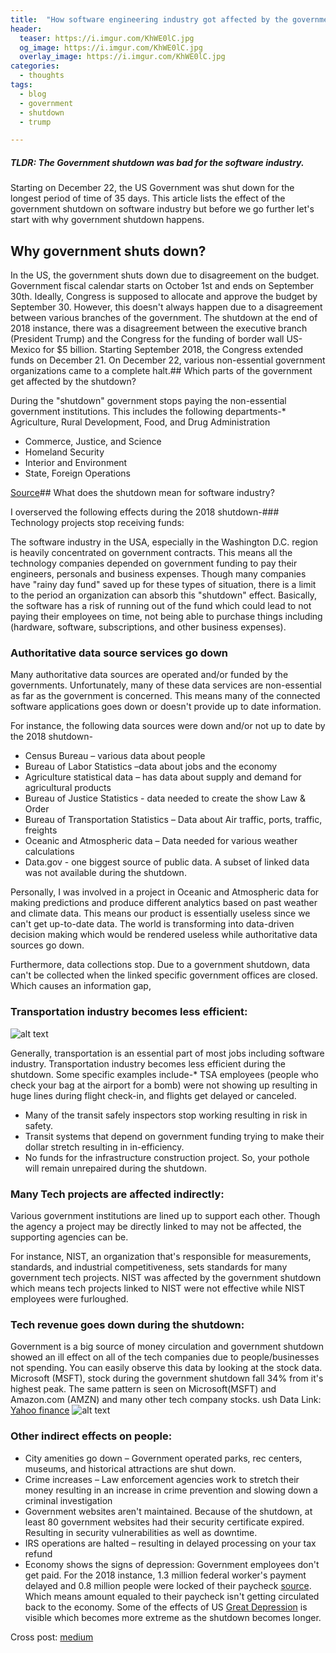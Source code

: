 ```yaml
---
title:  "How software engineering industry got affected by the government shutdown?"
header:
  teaser: https://i.imgur.com/KhWE0lC.jpg
  og_image: https://i.imgur.com/KhWE0lC.jpg
  overlay_image: https://i.imgur.com/KhWE0lC.jpg
categories:
  - thoughts
tags:
  - blog
  - government
  - shutdown
  - trump

---
```


##### *TLDR: The Government shutdown was bad for the software industry.*

Starting on December 22, the US Government was shut down for the longest period of time of 35 days. This article lists the effect of the government shutdown on software industry but before we go further let's start with why government shutdown happens.

## Why government shuts down?

In the US, the government shuts down due to disagreement on the budget. Government fiscal calendar starts on October 1st and ends on September 30th. Ideally, Congress is supposed to allocate and approve the budget by September 30. However, this doesn't always happen due to a disagreement between various branches of the government. The shutdown at the end of 2018 instance, there was a disagreement between the executive branch (President Trump) and the Congress for the funding of border wall US-Mexico for $5 billion. Starting September 2018, the Congress extended funds on December 21. On December 22, various non-essential government organizations came to a complete halt.## Which parts of the government get affected by the shutdown?

During the "shutdown" government stops paying the non-essential government institutions. This includes the following departments-*   Agriculture, Rural Development, Food, and Drug Administration
*   Commerce, Justice, and Science
*   Homeland Security
*   Interior and Environment
*   State, Foreign Operations

[Source](https://www.washington.edu/research/announcements/partial-fed-govt-shutdown-dec-2018/)## What does the shutdown mean for software industry?

I overserved the following effects during the 2018 shutdown-### Technology projects stop receiving funds:

The software industry in the USA, especially in the Washington D.C. region is heavily concentrated on government contracts. This means all the technology companies depended on government funding to pay their engineers, personals and business expenses. Though many companies have "rainy day fund" saved up for these types of situation, there is a limit to the period an organization can absorb this "shutdown" effect. Basically, the software has a risk of running out of the fund which could lead to not paying their employees on time, not being able to purchase things including (hardware, software, subscriptions, and other business expenses).

### Authoritative data source services go down

Many authoritative data sources are operated and/or funded by the governments. Unfortunately, many of these data services are non-essential as far as the government is concerned. This means many of the connected software applications goes down or doesn't provide up to date information.

For instance, the following data sources were down and/or not up to date by the 2018 shutdown-

*   Census Bureau – various data about people
*   Bureau of Labor Statistics –data about jobs and the economy
*   Agriculture statistical data – has data about supply and demand for agricultural products
*   Bureau of Justice Statistics  - data needed to create the show Law & Order
*   Bureau of Transportation Statistics – Data about Air traffic, ports, traffic, freights
*   Oceanic and Atmospheric data – Data needed for various weather calculations
*   Data.gov - one biggest source of public data. A subset of linked data was not available during the shutdown.

Personally, I was involved in a project in Oceanic and Atmospheric data for making predictions and produce different analytics based on past weather and climate data. This means our product is essentially useless since we can't get up-to-date data. The world is transforming into data-driven decision making which would be rendered useless while authoritative data sources go down.

Furthermore, data collections stop. Due to a government shutdown, data can't be collected when the linked specific government offices are closed. Which causes an information gap,

### Transportation industry becomes less efficient:
![alt text](https://i.imgur.com/pDvB2EJ.jpg "Transportation")

Generally, transportation is an essential part of most jobs including software industry. Transportation industry becomes less efficient during the shutdown. Some specific examples include-*   TSA employees (people who check your bag at the airport for a bomb) were not showing up resulting in huge lines during flight check-in, and flights get delayed or canceled.
*   Many of the transit safely inspectors stop working resulting in risk in safety.
*   Transit systems that depend on government funding trying to make their dollar stretch resulting in in-efficiency.
*   No funds for the infrastructure construction project. So, your pothole will remain unrepaired during the shutdown.

### Many Tech projects are affected indirectly:

Various government institutions are lined up to support each other. Though the agency a project may be directly linked to may not be affected, the supporting agencies can be.

For instance, NIST, an organization that's responsible for measurements, standards, and industrial competitiveness, sets standards for many government tech projects. NIST was affected by the government shutdown which means tech projects linked to NIST were not effective while NIST employees were furloughed.

### Tech revenue goes down during the shutdown:

Government is a big source of money circulation and government shutdown showed an ill effect on all of the tech companies due to people/businesses not spending. You can easily observe this data by looking at the stock data. Microsoft (MSFT), stock during the government shutdown fall 34% from it's highest peak. The same pattern is seen on Microsoft(MSFT) and Amazon.com (AMZN) and many other tech company stocks.
ush
Data Link: [Yahoo finance](https://goo.gl/xNNNRi)
![alt text](https://i.imgur.com/IqXRUOJ.png "Stock data during government shutdown")

### Other indirect effects on people:

*   City amenities go down – Government operated parks, rec centers, museums, and historical attractions are shut down.
*   Crime increases – Law enforcement agencies work to stretch their money resulting in an increase in crime prevention and slowing down a criminal investigation
*   Government websites aren't maintained. Because of the shutdown, at least 80 government websites had their security certificate expired. Resulting in security vulnerabilities as well as downtime.
*   IRS operations are halted – resulting in delayed processing on your tax refund
*   Economy shows the signs of depression: Government employees don't get paid. For the 2018 instance, 1.3 million federal worker's payment delayed and 0.8 million people were locked of their paycheck [source](https://www.economist.com/united-states/2013/10/03/closed-until-further-notice). Which means amount equaled to their paycheck isn't getting circulated back to the economy. Some of the effects of US [Great Depression]( https://en.wikipedia.org/wiki/Great_Depression) is visible which becomes more extreme as the shutdown becomes longer.

Cross post: [medium](https://link.medium.com/fuSJJfc20T)